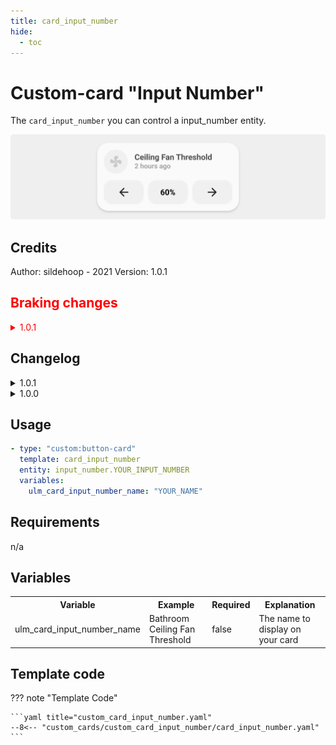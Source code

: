 ```yaml
---
title: card_input_number
hide:
  - toc
---
```

<!-- markdownlint-disable MD046 -->

# Custom-card "Input Number"

The `card_input_number` you can control a input_number entity.

![Input Number Card](../../assets/img/card_input_number.png)

## Credits

Author: sildehoop - 2021
Version: 1.0.1

<h2 style="color: red">Braking changes</h2>

<details style="color: red">
  <summary>1.0.1</summary>

```yaml
#OLD
- type: "custom:button-card"
  template:
    - card_input_number
  variables:
    ulm_card_input_number_name: "YOUR_NAME"
    ulm_card_input_number_entity: "input_number.YOUR_INPUT_NUMBER"
```

```yaml
#NEW
- type: "custom:button-card"
  template: card_input_number
  entity: input_number.YOUR_INPUT_NUMBER_ENTITY
  variables:
    ulm_card_input_number_name: "YOUR_CARD_NAME"
```

</details>

## Changelog

<details>
<summary>1.0.1</summary>
Added option to leave ulm_card_input_number_name empty (takes the friendly_name of the entity)
Removed background from middle text (because it is not a button).
Removed variables ulm_card_input_number_entity.
</details>
<details>
<summary>1.0.0</summary>
Initial release
</details>

## Usage

```yaml
- type: "custom:button-card"
  template: card_input_number
  entity: input_number.YOUR_INPUT_NUMBER
  variables:
    ulm_card_input_number_name: "YOUR_NAME"
```

## Requirements

n/a

## Variables

<table>
<tr>
<th>Variable</th>
<th>Example</th>
<th>Required</th>
<th>Explanation</th>
</tr>
<tr>
<td>ulm_card_input_number_name</td>
<td>Bathroom Ceiling Fan Threshold</td>
<td>false</td>
<td>The name to display on your card</td>
</tr>
</table>

## Template code

??? note "Template Code"

    ```yaml title="custom_card_input_number.yaml"
    --8<-- "custom_cards/custom_card_input_number/card_input_number.yaml"
    ```
